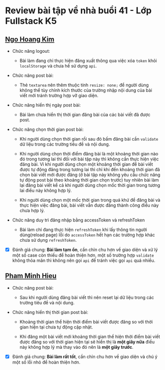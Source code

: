 # Review bài tập về nhà buổi 41 - Lớp Fullstack K5

## [Ngo Hoang Kim](https://kzau1612.github.io/FSK5/FSK5/day_40/)

- Chức năng logout:

  - Bài làm đang chỉ thực hiện đăng xuất thông qua việc xóa `token` khỏi `localStorage` và chưa hề sử dụng `api`.

- Chức năng post bài:

  - Thẻ `textarea` nên thêm thuộc tính `resize: none;` để người dùng không thể tùy chỉnh kích thước của trường nhập nội dung của bài viết mới tránh trường hợp vỡ giao diện.

- Chức năng hiển thị ngày post bài:

  - Bài làm chưa hiển thị thời gian đăng bài của các bài viết đã được post.

- Chức năng chọn thời gian post bài:

  - Khi người dùng chọn thời gian rồi sau đó bấm đăng bài cần `validate` dữ liệu trong các trường tiêu đề và nội dung.

  - Khi người dùng chọn thời điểm đăng bài là một khoảng thời gian nào đó trong tương lai thì đối với bài tập này thì không cần thực hiện việc đăng bài. Vì khi người dùng chọn một khoảng thời gian để bài viết được tự động đăng trong tương lai thì chỉ khi đến khoảng thời gian đã chọn bài viết mới được đăng (ở bài tập này không yêu cầu chức năng tự động post bài theo khoảng thời gian chọn trước) tuy nhiên bài làm lại đăng bài viết kể cả khi người dùng chọn mốc thời gian trong tương lai điều này không hợp lý.

  - Khi người dùng chọn một mốc thời gian trong quá khứ để đăng bài và thực hiện việc đăng bài, bài viết vẫn được đăng thành công điều này chưa hợp lý.

- Chức năng duy trì đăng nhập bằng accessToken và refreshToken

  - Bài làm chỉ đang thực hiện `refreshToken` khi lấy thông tin người dùng(reload page) lỗi do `accessToken` hết hạn các trường hợp khác chưa sử dụng `refreshToken`.

- [x] Đánh giá chung: **Bài làm tạm ổn**, cần chỉn chu hơn về giao diện và xử lý một số case còn thiếu để hoàn thiện hơn, một số trường hợp `validate` không thỏa mãn thì không nên gọi `api` để tránh việc gọi `api` quá nhiều.

## [Pham Minh Hieu](https://roniejisa.github.io/f8-fullstack-k6/learn-js/ex/day40/)

- Chức năng post bài:

  - Sau khi người dùng đăng bài viết thì nên reset lại dữ liệu trong các trường tiêu đề và nội dung.

- Chức năng hiển thị thời gian post bài:

  - Khoảng thời gian thể hiện thời điểm bài viết được đăng so với thời gian hiện tại chưa tự động cập nhật.

  - Khi đăng một bài viết mới khoảng thời gian thể hiện thời điểm bài viết được đăng so với thời gian hiện tại sẽ hiển thị là **một giây nữa** điều này không hợp lý mà thay vào đó nên là **một giây trước**.

- [x] Đánh giá chung: **Bài làm rất tốt**, cần chỉn chu hơn về giao diện và chú ý một số lỗi nhỏ để hoàn thiện hơn.
